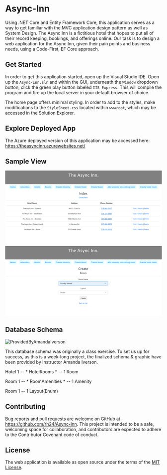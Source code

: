 # Async-Inn

Using .NET Core and Entity Framework Core, this application serves as a way to get familiar with the MVC application design pattern as well as System Design. The Async Inn is a fictitious hotel that hopes to put all of their record keeping, bookings, and offerings online. Our task is to design a web application for the Async Inn, given their pain points and business needs, using a Code-First, EF Core approach.

## Get Started

In order to get this application started, open up the Visual Studio IDE. Open up the `Async-Inn.sln` and within the GUI, underneath the `Window` dropdown button, click the green play button labeled `IIS Express`. This will compile the program and fire up the local server in your default browser of choice.

The home page offers minimal styling. In order to add to the styles, make modifications to the `StyleSheet.css` located within `wwwroot`, which may be accessed in the Solution Explorer.

## Explore Deployed App

The Azure deployed version of this application may be accessed here: https://theasyncinn.azurewebsites.net/

## Sample View

![Hotels](https://github.com/rh24/Async-Inn/blob/testing-deployment/assets/Deployed2.png)
![RoomsCreate](https://github.com/rh24/Async-Inn/blob/testing-deployment/assets/Deployed1.png)

## Database Schema

![ProvidedByAmandaIverson](https://github.com/codefellows/seattle-dotnet-401d5/blob/master/Class13-EntityFramework/Resources/SchemaAsyncInn.png)

This database schema was originally a class exercise. To set us up for success, as this is a week-long project, the finalized schema & graphic have been provided by Instructor Amanda Iverson.

Hotel 1 -- * HotelRooms * -- 1 Room

Room 1 -- * RoomAmenities * -- 1 Amenity

Room 1 -- 1 Layout(Enum)

## Contributing

Bug reports and pull requests are welcome on GitHub at https://github.com/rh24/Async-Inn. This project is intended to be a safe, welcoming space for collaboration, and contributors are expected to adhere to the Contributor Covenant code of conduct.

## License

The web application is available as open source under the terms of the [MIT License](https://opensource.org/licenses/MIT).
